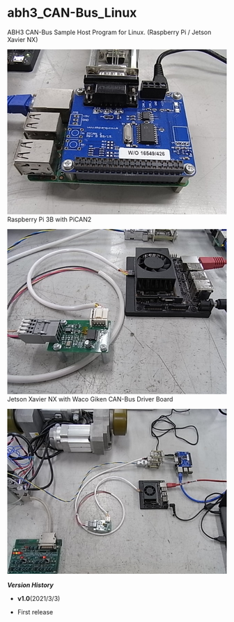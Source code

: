 # abh3_CAN-Bus_Linux
ABH3 CAN-Bus Sample Host Program for Linux. (Raspberry Pi / Jetson Xavier NX)

![](img/img_abh3_raspi_01.jpg)  
Raspberry Pi 3B with PiCAN2  

![](img/img_abh3_jetson_01.jpg)  
Jetson Xavier NX with Waco Giken CAN-Bus Driver Board  

![](img/img_abh3_can_01.jpg)

**_Version History_**
* __v1.0__(2021/3/3)
 - First release
 